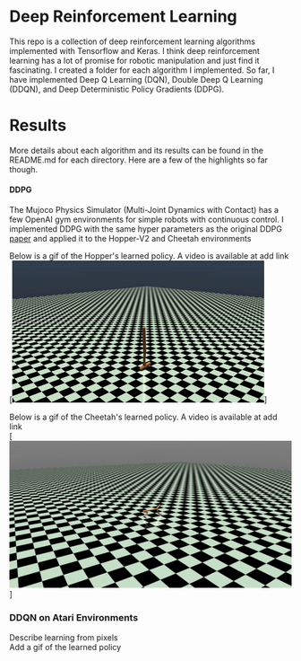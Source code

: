 # Deep Reinforcement Learning
This repo is a collection of deep reinforcement learning algorithms implemented with Tensorflow and Keras. I think deep reinforcement learning has a lot of promise for robotic manipulation and just find it fascinating. I created a folder for each algorithm I implemented. So far, I have implemented Deep Q Learning (DQN), Double Deep Q Learning (DDQN), and Deep Deterministic Policy Gradients (DDPG). 

# Results 
More details about each algorithm and its results can be found in the README.md for each directory. Here are a few of the highlights so far though.
#### DDPG
The Mujoco Physics Simulator (Multi-Joint Dynamics with Contact) has a few OpenAI gym environments for simple robots with continuous control. I implemented DDPG with the same hyper parameters as the original DDPG [paper](https://arxiv.org/abs/1509.02971) and applied it to the Hopper-V2 and Cheetah environments <br />

Below is a gif of the Hopper's learned policy. A video is available at add link <br />
[![](DDPG/media/hopper_learned_policy.gif)]

Below is a gif of the Cheetah's learned policy. A video is available at add link <br />
[![](DDPG/media/cheetah_learned_policy.gif)]

### DDQN on Atari Environments 
Describe learning from pixels <br />
Add a gif of the learned policy 

